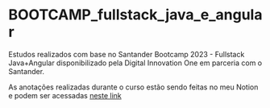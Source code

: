 # BOOTCAMP_fullstack_java_e_angular
Estudos realizados com base no Santander Bootcamp 2023 - Fullstack Java+Angular disponibilizado pela Digital Innovation One em parceria com o Santander.

As anotações realizadas durante o curso estão sendo feitas no meu Notion e podem ser acessadas [neste link](https://marlonprado04.notion.site/Santander-Bootcamp-2023-Fullstack-Java-Angular-c34a45b6c201403db3aeac2a04333dce?pvs=4)
